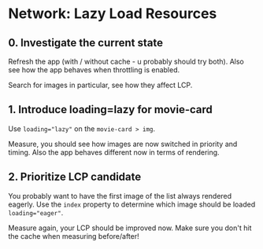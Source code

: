 # Network: Lazy Load Resources

## 0. Investigate the current state 

Refresh the app (with / without cache - u probably should try both). 
Also see how the app behaves when throttling is enabled.

Search for images in particular, see how they affect LCP.

## 1. Introduce loading=lazy for movie-card

Use `loading="lazy"` on the `movie-card > img`.

Measure, you should see how images are now switched in priority and timing. Also the app behaves different now in terms of rendering.

## 2. Prioritize LCP candidate

You probably want to have the first image of the list always rendered eagerly. Use the `index` property to determine which image
should be loaded `loading="eager"`.

Measure again, your LCP should be improved now. Make sure you don't hit the cache when measuring before/after!
